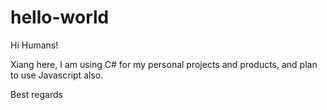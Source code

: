 # hello-world

Hi Humans!

Xiang here, I am using C# for my personal projects and products, and plan to use Javascript also.

Best regards
